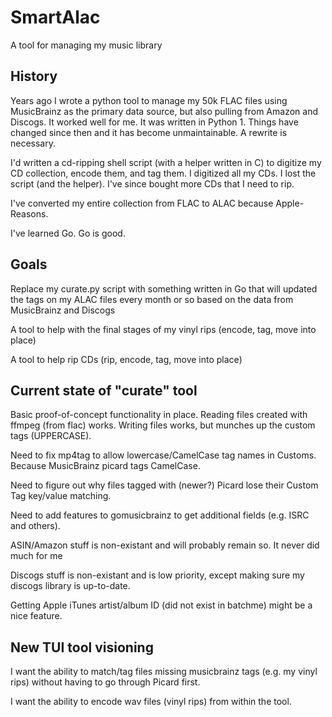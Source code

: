# SmartAlac
A tool for managing my music library

## History
Years ago I wrote a python tool to manage my 50k FLAC files using MusicBrainz as the primary data source, but also pulling from Amazon and Discogs. It worked well for me. It was written in Python 1. Things have changed since then and it has become unmaintainable. A rewrite is necessary.

I'd written a cd-ripping shell script (with a helper written in C) to digitize my CD collection, encode them, and tag them. I digitized all my CDs. I lost the script (and the helper). I've since bought more CDs that I need to rip.

I've converted my entire collection from FLAC to ALAC because Apple-Reasons.

I've learned Go. Go is good.

## Goals

Replace my curate.py script with something written in Go that will updated the tags on my ALAC files every month or so based on the data from MusicBrainz and Discogs

A tool to help with the final stages of my vinyl rips (encode, tag, move into place)

A tool to help rip CDs (rip, encode, tag, move into place)

## Current state of "curate" tool

Basic proof-of-concept functionality in place. Reading files created with ffmpeg (from flac) works. Writing files works, but munches up the custom tags (UPPERCASE). 

Need to fix mp4tag to allow lowercase/CamelCase tag names in Customs. Because MusicBrainz picard tags CamelCase.

Need to figure out why files tagged with (newer?) Picard lose their Custom Tag key/value matching.

Need to add features to gomusicbrainz to get additional fields (e.g. ISRC and others).

ASIN/Amazon stuff is non-existant and will probably remain so. It never did much for me

Discogs stuff is non-existant and is low priority, except making sure my discogs library is up-to-date.

Getting Apple iTunes artist/album ID (did not exist in batchme) might be a nice feature.

## New TUI tool visioning

I want the ability to match/tag files missing musicbrainz tags (e.g. my vinyl rips) without having to go through Picard first.

I want the ability to encode wav files (vinyl rips) from within the tool.

